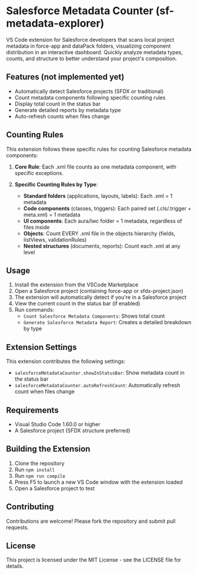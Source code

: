 # Salesforce Metadata Counter (sf-metadata-explorer)

VS Code extension for Salesforce developers that scans local project metadata in force-app and dataPack folders, visualizing component distribution in an interactive dashboard. Quickly analyze metadata types, counts, and structure to better understand your project's composition.

## Features (not implemented yet)

- Automatically detect Salesforce projects (SFDX or traditional)
- Count metadata components following specific counting rules
- Display total count in the status bar
- Generate detailed reports by metadata type
- Auto-refresh counts when files change

## Counting Rules

This extension follows these specific rules for counting Salesforce metadata components:

1. **Core Rule**: Each .xml file counts as one metadata component, with specific exceptions.

2. **Specific Counting Rules by Type**:
   - **Standard folders** (applications, layouts, labels): Each .xml = 1 metadata
   - **Code components** (classes, triggers): Each paired set (.cls/.trigger + meta.xml) = 1 metadata
   - **UI components**: Each aura/lwc folder = 1 metadata, regardless of files inside
   - **Objects**: Count EVERY .xml file in the objects hierarchy (fields, listViews, validationRules)
   - **Nested structures** (documents, reports): Count each .xml at any level

## Usage

1. Install the extension from the VSCode Marketplace
2. Open a Salesforce project (containing force-app or sfdx-project.json)
3. The extension will automatically detect if you're in a Salesforce project
4. View the current count in the status bar (if enabled)
5. Run commands:
   - `Count Salesforce Metadata Components`: Shows total count
   - `Generate Salesforce Metadata Report`: Creates a detailed breakdown by type

## Extension Settings

This extension contributes the following settings:

* `salesforceMetadataCounter.showInStatusBar`: Show metadata count in the status bar
* `salesforceMetadataCounter.autoRefreshCount`: Automatically refresh count when files change

## Requirements

- Visual Studio Code 1.60.0 or higher
- A Salesforce project (SFDX structure preferred)

## Building the Extension

1. Clone the repository
2. Run `npm install`
3. Run `npm run compile`
4. Press F5 to launch a new VS Code window with the extension loaded
5. Open a Salesforce project to test

## Contributing

Contributions are welcome! Please fork the repository and submit pull requests.

## License

This project is licensed under the MIT License - see the LICENSE file for details.